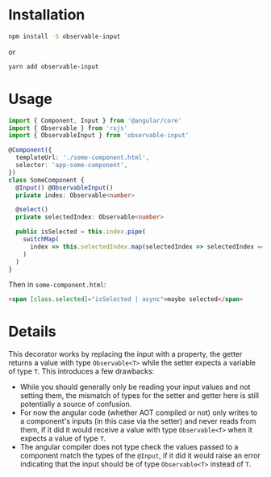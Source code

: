 # Installation

```bash
npm install -S observable-input
```
or
```bash
yarn add observable-input
```

# Usage

```typescript
import { Component, Input } from '@angular/core'
import { Observable } from 'rxjs'
import { ObservableInput } from 'observable-input'

@Component({
  templateUrl: './some-component.html',
  selector: 'app-some-component',
})
class SomeComponent {
  @Input() @ObservableInput()
  private index: Observable<number>

  @select()
  private selectedIndex: Observable<number>

  public isSelected = this.index.pipe(
    switchMap(
      index => this.selectedIndex.map(selectedIndex => selectedIndex === index)
    )
  )
}
```

Then in `some-component.html`:
```html
<span [class.selected]="isSelected | async">maybe selected</span>
```

# Details

This decorator works by replacing the input with a property, the getter returns a value with type `Observable<T>` while the setter expects a variable of type `T`. This introduces a few drawbacks:
 * While you should generally only be reading your input values and not setting them, the mismatch of types for the setter and getter here is still potentially a source of confusion.
 * For now the angular code (whether AOT compiled or not) only writes to a component's inputs (in this case via the setter) and never reads from them, if it did it would receive a value with type `Observable<T>` when it expects a value of type `T`.
 * The angular compiler does not type check the values passed to a component match the types of the `@Input`, if it did it would raise an error indicating that the input should be of type `Observable<T>` instead of `T`.
